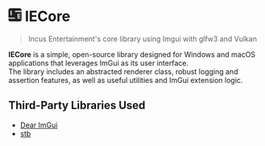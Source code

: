 # <img src="Resources/Logos/IEIcon.png" alt="IE Logo" width="26"> IECore
>Incus Entertainment's core library using Imgui with glfw3 and Vulkan

**IECore** is a simple, open-source library designed for Windows and macOS applications that leverages ImGui as its user interface.  
The library includes an abstracted renderer class, robust logging and assertion features, as well as useful utilities and ImGui extension logic.  

## Third-Party Libraries Used
- [Dear ImGui](https://github.com/ocornut/imgui)
- [stb](https://github.com/nothings/stb)
